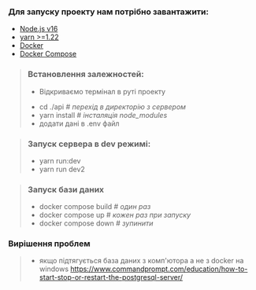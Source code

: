 ### Для запуску проекту нам потрібно завантажити:

- [Node.js v16](https://github.com/nvm-sh/nvm)
- [yarn >=1.22](https://classic.yarnpkg.com/en/docs/install)
- [Docker](https://docs.docker.com/engine/install/ubuntu/)
- [Docker Compose](https://docs.docker.com/compose/install/)


>### Встановлення залежностей:
> - <p>Відкриваємо термінал в руті проекту</p>
> - cd ./api # <em>перехід в директорію з сервером</em>
> - yarn install # <em>інсталяція node_modules</em>
> - додати дані в .env файл

>### Запуск сервера в dev режимі: 
> - yarn run:dev
> - yarn run dev2

>### <p>Запуск бази даних</p>
> - docker compose build # <em>один раз</em>  
> - docker compose up # <em>кожен раз при запуску</em>
> - docker compose down # <em>зупинити</em>


### Вирішення проблем
> - якщо підтягується база даних з комп'ютора а не з docker на windows 
https://www.commandprompt.com/education/how-to-start-stop-or-restart-the-postgresql-server/
